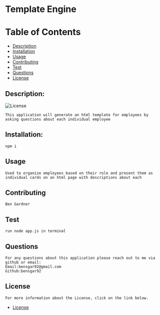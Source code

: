   
# Template Engine

# Table of Contents

- [Description](#description)
- [Installation](#installation) 
- [Usage](#usage)
- [Contributing](#contributing)
- [Test](#test)
- [Questions](#questions)
- [License](#license)

## Description:
![License](https://img.shields.io/badge/License-MIT-blue.svg "License Badge")

    This application will generate an html template for employees by asking questions about each individual employee
## Installation:
    npm i
## Usage
    Used to organize employees based on their role and present them as individual cards on an html page with descriptions about each
## Contributing
    Ben Gardner
## Test
    run node app.js in terminal
## Questions
    For any questions about this application please reach out to me via github or email:
    Email:bensgar92@gmail.com
    Github:bensgar92

## License
    For more information about the License, click on the link below.

- [License](https://opensource.org/Licenses/MIT)
